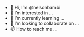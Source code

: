 - 👋 Hi, I’m @nelsonbambi
- 👀 I’m interested in ...
- 🌱 I’m currently learning ...
- 💞️ I’m looking to collaborate on ...
- 📫 How to reach me ...

<!---
nelsonbambi/nelsonbambi is a ✨ special ✨ repository because its `README.md` (this file) appears on your GitHub profile.
You can click the Preview link to take a look at your changes.
mo name tambe eh nelsu
--->
